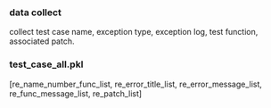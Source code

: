 ### data collect
collect test case name, exception type, exception log, test function, associated patch.

### test_case_all.pkl
[re_name_number_func_list, re_error_title_list, re_error_message_list, re_func_message_list, re_patch_list]

